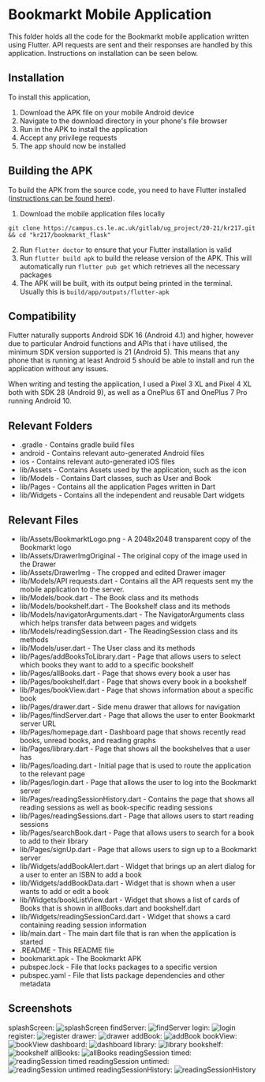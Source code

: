 # Bookmarkt Mobile Application
This folder holds all the code for the Bookmarkt mobile application written using Flutter. API requests are sent and their responses are handled by this application. Instructions on installation can be seen below.

## Installation

To install this application,
1. Download the APK file on your mobile Android device
2. Navigate to the download directory in your phone's file browser
3. Run in the APK to install the application
4. Accept any privilege requests
5. The app should now be installed

## Building the APK
To build the APK from the source code, you need to have Flutter installed ([instructions can be found here](https://flutter.dev/docs/get-started/install)).

1. Download the mobile application files locally

`git clone https://campus.cs.le.ac.uk/gitlab/ug_project/20-21/kr217.git && cd "kr217/bookmarkt_flask"`

2. Run `flutter doctor` to ensure that your Flutter installation is valid
3. Run `flutter build apk` to build the release version of the APK. This will automatically run `flutter pub get` which retrieves all the necessary packages
4. The APK will be built, with its output being printed in the terminal. Usually this is `build/app/outputs/flutter-apk`

## Compatibility

Flutter naturally supports Android SDK 16 (Android 4.1) and higher, however due to particular Android functions and APIs that i have utilised, the minimum SDK version supported is 21 (Android 5). This means that any phone that is running at least Android 5 should be able to install and run the application without any issues.

When writing and testing the application, I used a Pixel 3 XL and Pixel 4 XL both with SDK 28 (Android 9), as well as a OnePlus 6T and OnePlus 7 Pro running Android 10.

## Relevant Folders

- .gradle - Contains gradle build files
- android - Contains relevant auto-generated Android files
- ios - Contains relevant auto-generated iOS files
- lib/Assets - Contains Assets used by the application, such as the icon
- lib/Models - Contains Dart classes, such as User and Book
- lib/Pages - Contains all the application Pages written in Dart
- lib/Widgets - Contains all the independent and reusable Dart widgets


## Relevant Files

- lib/Assets/BookmarktLogo.png - A 2048x2048 transparent copy of the Bookmarkt logo
- lib/Assets/DrawerImgOriginal - The original copy of the image used in the Drawer
- lib/Assets/DrawerImg - The cropped and edited Drawer imager
- lib/Models/API requests.dart - Contains all the API requests sent my the mobile application to the server.
- lib/Models/book.dart - The Book class and its methods
- lib/Models/bookshelf.dart - The Bookshelf class and its methods
- lib/Models/navigatorArguments.dart - The NavigatorArguments class which helps transfer data between pages and widgets
- lib/Models/readingSession.dart - The ReadingSession class and its methods
- lib/Models/user.dart - The User class and its methods
- lib/Pages/addBooksToLibrary.dart - Page that allows users to select which books they want to add to a specific bookshelf
- lib/Pages/allBooks.dart - Page that shows every book a user has
- lib/Pages/bookshelf.dart - Page that shows every book in a bookshelf
- lib/Pages/bookView.dart - Page that shows information about a specific book
- lib/Pages/drawer.dart - Side menu drawer that allows for navigation
- lib/Pages/findServer.dart - Page that allows the user to enter Bookmarkt server URL
- lib/Pages/homepage.dart - Dashboard page that shows recently read books, unread books, and reading graphs
- lib/Pages/library.dart - Page that shows all the bookshelves that a user has
- lib/Pages/loading.dart - Initial page that is used to route the application to the relevant page
- lib/Pages/login.dart - Page that allows the user to log into the Bookmarkt server
- lib/Pages/readingSessionHistory.dart - Contains the page that shows all reading sessions as well as book-specific reading sessions
- lib/Pages/readingSessions.dart - Page that allows users to start reading sessions
- lib/Pages/searchBook.dart - Page that allows users to search for a book to add to their library
- lib/Pages/signUp.dart - Page that allows users to sign up to a Bookmarkt server
- lib/Widgets/addBookAlert.dart - Widget that brings up an alert dialog for a user to enter an ISBN to add a book 
- lib/Widgets/addBookData.dart - Widget that is shown when a user wants to add or edit a book
- lib/Widgets/bookListView.dart - Widget that shows a list of cards of Books that is shown in allBooks.dart and bookshelf.dart
- lib/Widgets/readingSessionCard.dart - Widget that shows a card containing reading session information
- lib/main.dart - The main dart file that is ran when the application is started
- .README - This README file
- bookmarkt.apk - The Bookmarkt APK
- pubspec.lock - File that locks packages to a specific version
- pubspec.yaml - File that lists package dependencies and other metadata

## Screenshots

splashScreen: ![splashScreen](https://campus.cs.le.ac.uk/gitlab/ug_project/20-21/kr217/-/blob/master/App%20Screenshots/misc/splash%20screen.png)
findServer: ![findServer](https://campus.cs.le.ac.uk/gitlab/ug_project/20-21/kr217/-/blob/master/App%20Screenshots/misc/findServer%20with%20SafeArea.png)
login: ![login](https://campus.cs.le.ac.uk/gitlab/ug_project/20-21/kr217/-/blob/master/App%20Screenshots/misc/login.png)
register: ![register](https://campus.cs.le.ac.uk/gitlab/ug_project/20-21/kr217/-/blob/master/App%20Screenshots/misc/register.png)
drawer: ![drawer](https://campus.cs.le.ac.uk/gitlab/ug_project/20-21/kr217/-/blob/master/App%20Screenshots/misc/drawer.png)
addBook: ![addBook](https://campus.cs.le.ac.uk/gitlab/ug_project/20-21/kr217/-/blob/master/App%20Screenshots/addBook/addBook.png)
bookView: ![bookView](https://campus.cs.le.ac.uk/gitlab/ug_project/20-21/kr217/-/blob/master/App%20Screenshots/bookView/bookView%20partially%20read.png)
dashboard: ![dashboard](https://campus.cs.le.ac.uk/gitlab/ug_project/20-21/kr217/-/blob/master/App%20Screenshots/dashboard/dashboard%20with%20data1.png)
library: ![library](https://campus.cs.le.ac.uk/gitlab/ug_project/20-21/kr217/-/blob/master/App%20Screenshots/library/library.png)
bookshelf: ![bookshelf](https://campus.cs.le.ac.uk/gitlab/ug_project/20-21/kr217/-/blob/master/App%20Screenshots/bookshelf/bookshelf.png)
allBooks: ![allBooks](https://campus.cs.le.ac.uk/gitlab/ug_project/20-21/kr217/-/blob/master/App%20Screenshots/books/books.png)
readingSession timed: ![readingSession timed](https://campus.cs.le.ac.uk/gitlab/ug_project/20-21/kr217/-/blob/master/App%20Screenshots/readingSessions/readingSessions%20timed.png)
readingSession untimed: ![readingSession untimed](https://campus.cs.le.ac.uk/gitlab/ug_project/20-21/kr217/-/blob/master/App%20Screenshots/readingSessions/readingSessions%20untimed.png)
readingSessionHistory: ![readingSessionHistory](https://campus.cs.le.ac.uk/gitlab/ug_project/20-21/kr217/-/blob/master/App%20Screenshots/readingSessionsHistory/readingSessions.png)
